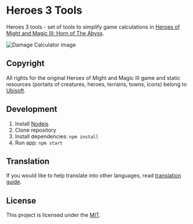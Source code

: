 # Heroes 3 Tools

Heroes 3 tools - set of tools to simplify game calculations in [Heroes of Might and Magic III: Horn of The Abyss](https://h3hota.com/).

![Damage Calculator image](https://raw.githubusercontent.com/rudnovd/heroes3tools/master/docs/calculator-image.png)

## Copyright

All rights for the original Heroes of Might and Magic III game and static resources (portaits of creatures, heroes, terrains, towns, icons) belong to [Ubisoft](https://www.ubisoft.com/).

## Development

1. Install [Nodejs](https://nodejs.org/en/download/)
1. Clone repository
1. Install dependencies: `npm install`
1. Run app: `npm start`

## Translation

If you would like to help translate into other languages, read [translation guide](https://github.com/rudnovd/heroes3tools/wiki/Translation).

## License

This project is licensed under the [MIT](./LICENSE.md).
